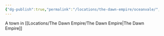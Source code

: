 ```yaml
---
{"dg-publish":true,"permalink":"/locations/the-dawn-empire/oceanvale/","tags":["Discovered"],"updated":"2025-02-13T18:07:06.734+00:00"}
---
```


A town in [[Locations/The Dawn Empire/The Dawn Empire\|The Dawn Empire]]
